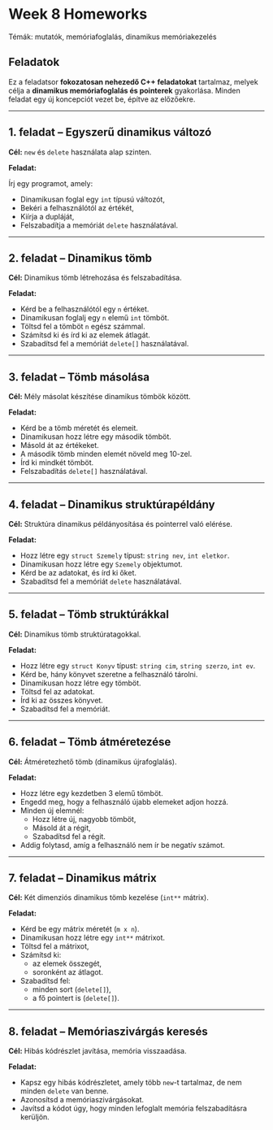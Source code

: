 # Week 8 Homeworks

Témák: mutatók, memóriafoglalás, dinamikus memóriakezelés

## Feladatok

Ez a feladatsor **fokozatosan nehezedő C++ feladatokat** tartalmaz, melyek célja a **dinamikus memóriafoglalás és pointerek** gyakorlása. Minden feladat egy új koncepciót vezet be, építve az előzőekre.

---

## 1. feladat – Egyszerű dinamikus változó

**Cél:** `new` és `delete` használata alap szinten.

**Feladat:**

Írj egy programot, amely:

- Dinamikusan foglal egy `int` típusú változót,
- Bekéri a felhasználótól az értékét,
- Kiírja a dupláját,
- Felszabadítja a memóriát `delete` használatával.

---

## 2. feladat – Dinamikus tömb

**Cél:** Dinamikus tömb létrehozása és felszabadítása.

**Feladat:**

- Kérd be a felhasználótól egy `n` értéket.
- Dinamikusan foglalj egy `n` elemű `int` tömböt.
- Töltsd fel a tömböt `n` egész számmal.
- Számítsd ki és írd ki az elemek átlagát.
- Szabadítsd fel a memóriát `delete[]` használatával.

---

## 3. feladat – Tömb másolása

**Cél:** Mély másolat készítése dinamikus tömbök között.

**Feladat:**

- Kérd be a tömb méretét és elemeit.
- Dinamikusan hozz létre egy második tömböt.
- Másold át az értékeket.
- A második tömb minden elemét növeld meg 10-zel.
- Írd ki mindkét tömböt.
- Felszabadítás `delete[]` használatával.

---

## 4. feladat – Dinamikus struktúrapéldány

**Cél:** Struktúra dinamikus példányosítása és pointerrel való elérése.

**Feladat:**

- Hozz létre egy `struct Szemely` típust: `string nev`, `int eletkor`.
- Dinamikusan hozz létre egy `Szemely` objektumot.
- Kérd be az adatokat, és írd ki őket.
- Szabadítsd fel a memóriát `delete` használatával.

---

## 5. feladat – Tömb struktúrákkal

**Cél:** Dinamikus tömb struktúratagokkal.

**Feladat:**

- Hozz létre egy `struct Konyv` típust: `string cim`, `string szerzo`, `int ev`.
- Kérd be, hány könyvet szeretne a felhasználó tárolni.
- Dinamikusan hozz létre egy tömböt.
- Töltsd fel az adatokat.
- Írd ki az összes könyvet.
- Szabadítsd fel a memóriát.

---

## 6. feladat – Tömb átméretezése

**Cél:** Átméretezhető tömb (dinamikus újrafoglalás).

**Feladat:**

- Hozz létre egy kezdetben 3 elemű tömböt.
- Engedd meg, hogy a felhasználó újabb elemeket adjon hozzá.
- Minden új elemnél:
  - Hozz létre új, nagyobb tömböt,
  - Másold át a régit,
  - Szabadítsd fel a régit.
- Addig folytasd, amíg a felhasználó nem ír be negatív számot.

---

## 7. feladat – Dinamikus mátrix

**Cél:** Két dimenziós dinamikus tömb kezelése (`int**` mátrix).

**Feladat:**

- Kérd be egy mátrix méretét (`m x n`).
- Dinamikusan hozz létre egy `int**` mátrixot.
- Töltsd fel a mátrixot,
- Számítsd ki:
  - az elemek összegét,
  - soronként az átlagot.
- Szabadítsd fel:
  - minden sort (`delete[]`),
  - a fő pointert is (`delete[]`).

---

## 8. feladat – Memóriaszivárgás keresés

**Cél:** Hibás kódrészlet javítása, memória visszaadása.

**Feladat:**

- Kapsz egy hibás kódrészletet, amely több `new`-t tartalmaz, de nem minden `delete` van benne.
- Azonosítsd a memóriaszivárgásokat.
- Javítsd a kódot úgy, hogy minden lefoglalt memória felszabadításra kerüljön.